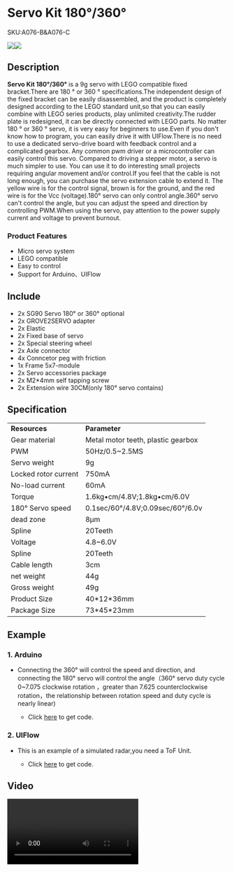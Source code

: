 # Servo Kit 180°/360°

<el-tag effect="plain">SKU:A076-B&A076-C</el-tag>

<div class="product_pic"><img src="assets/img/product_pics/accessory/servo_kit/servo_kit_180.webp"><img src="assets/img/product_pics/accessory/servo_kit/servo_kit_360.webp"></div>

## Description

**Servo Kit 180°/360°** is a 9g servo with LEGO compatible fixed bracket.There are 180 ° or 360 ° specifications.The independent design of the fixed bracket can be easily disassembled, and the product is completely designed according to the LEGO standard unit,so that you can easily combine with LEGO series products, play unlimited creativity.The rudder plate is redesigned, it can be directly connected with LEGO parts. No matter 180 ° or 360 ° servo, it is very easy for beginners to use.Even if you don't know how to program, you can easily drive it with UIFlow.There is no need to use a dedicated servo-drive board with feedback control and a complicated gearbox. Any common pwm driver or a microcontroller can easily control this servo. Compared to driving a stepper motor, a servo is much simpler to use. You can use it to do interesting small projects requiring angular movement and/or control.If you feel that the cable is not long enough, you can purchase the servo extension cable to extend it. The yellow wire is for the control signal, brown is for the ground, and the red wire is for the Vcc (voltage).180° servo can only control angle.360° servo can't control the angle, but you can adjust the speed and direction by controlling PWM.When using the servo, pay attention to the power supply current and voltage to prevent burnout.

### Product Features

- Micro servo system
- LEGO compatible
- Easy to control
- Support for Arduino、UIFlow

## Include

- 2x SG90 Servo 180° or 360° optional
- 2x GROVE2SERVO adapter
- 2x Elastic
- 2x Fixed base of servo
- 2x Special steering wheel
- 2x Axle connector
- 4x Conncetor peg with friction
- 1x Frame 5x7-module
- 2x Servo accessories package
- 2x M2*4mm self tapping screw
- 2x Extension wire 30CM(only 180° servo contains)

## Specification

<table>
   <tr style="font-weight:bold">
      <td>Resources</td>
      <td>Parameter</td>
   </tr>
   <tr>
      <td>Gear material</td>
      <td>Metal motor teeth, plastic gearbox</td>
   </tr>
   <tr>
      <td>PWM</td>
      <td>50Hz/0.5~2.5MS</td>
   </tr>
   <tr>
      <td>Servo weight</td>
      <td>9g</td>
   </tr>
   <tr>
      <td>Locked rotor current</td>
      <td>750mA</td>
   </tr>
   <tr>
      <td>No-load current</td>
      <td>60mA</td>
   </tr>
   <tr>
      <td>Torque</td>
      <td>1.6kg•cm/4.8V;1.8kg•cm/6.0V</td>
   </tr>
   <tr>
      <td>180° Servo speed</td>
      <td>0.1sec/60°/4.8V;0.09sec/60°/6.0v</td>
   </tr>
   <tr>
      <td>dead zone</td>
      <td>8μm</td>
   </tr>
   <tr>
      <td>Spline</td>
      <td>20Teeth</td>
   </tr>
   <tr>
      <td>Voltage</td>
      <td>4.8~6.0V</td>
   </tr>
   <tr>
      <td>Spline</td>
      <td>20Teeth</td>
   </tr>
   <tr>
      <td>Cable length</td>
      <td>3cm</td>
   </tr>
   <tr>
      <td>net weight</td>
      <td>44g</td>
   </tr>
   <tr>
      <td>Gross weight</td>
      <td>49g</td>
   </tr>
   <tr>
      <td>Product Size</td>
      <td>40*12*36mm</td>
   </tr>
   <tr>
      <td>Package Size</td>
      <td>73*45*23mm</td>
   </tr>
 </table>

 ## Example

### 1. Arduino

- Connecting the 360° will control the speed and direction, and connecting the 180° servo will control the angle（360° servo duty cycle 0~7.075 clockwise rotation
，greater than 7.625 counterclockwise rotation，the relationship between rotation speed and duty cycle is nearly linear)

   - Click [here](https://github.com/m5stack/M5-ProductExampleCodes/tree/master/Accessory/ServoKit180_360/Arduino/ServoKit180_360) to get code.

### 2. UIFlow

- This is an example of a simulated radar,you need a ToF Unit.

   - Click [here](https://github.com/m5stack/M5-ProductExampleCodes/tree/master/Accessory/ServoKit180_360/UIFlow) to get code.

## Video

<video class="video_size" controls>
    <source src="https://m5stack.oss-cn-shenzhen.aliyuncs.com/video/Product_example_video/ServoKit.mp4" type="video/mp4">
</video>

<script>

   var purchase_link = 'https://m5stack.com/collections/m5-accessory/products/SG90-servo-kit';

   anchor_search(purchase_link);
   scrollFunc();

</script>